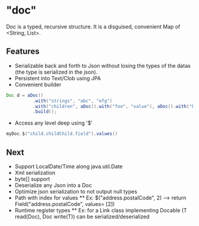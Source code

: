 # "doc"

Doc is a typed, recursive structure. It is a disguised, convenient Map of <String, List<Doc>>. 

## Features

* Serializable back and forth to Json without losing the types of the datas (the type is serialized in the json).
* Persistent into Text/Clob using JPA
* Convenient builder

``` java
Doc d = aDoc()
          .with("strings", "abc", "efg")
          .with("children", aDoc().with("foo", "value"), aDoc().with("bar", "value"))
          .build();
```

* Access any level deep using '$'

``` java
myDoc.$("child.childChild.field").values()
```
## Next

* Support LocalDate/Time along java.util.Date
* Xml serialization
* byte[] support
* Deserialize any Json into a Doc
* Optimize json serialization to not output null types
* Path with index for values
** Ex: $("address.postalCode", 2) --> return Field("address.postalCode", values= [2])
* Runtime register types
** Ex: for a Link class implementing Docable (T read(Doc), Doc write(T)) can be serialized/deserialized
